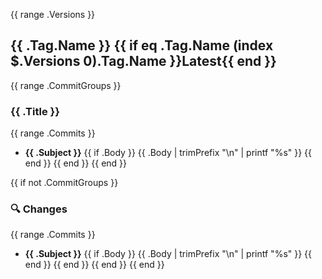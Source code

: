 {{ range .Versions }}
## {{ .Tag.Name }} {{ if eq .Tag.Name (index $.Versions 0).Tag.Name }}Latest{{ end }}

{{ range .CommitGroups }}
### {{ .Title }}

{{ range .Commits }}
- **{{ .Subject }}**
{{ if .Body }}
  {{ .Body | trimPrefix "\n" | printf "%s" }}
{{ end }}
{{ end }}
{{ end }}

{{ if not .CommitGroups }}
### 🔍 Changes
{{ range .Commits }}
- **{{ .Subject }}**
{{ if .Body }}
  {{ .Body | trimPrefix "\n" | printf "%s" }}
{{ end }}
{{ end }}
{{ end }}
{{ end }}
